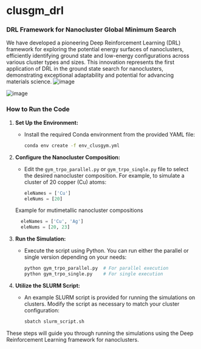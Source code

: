 # clusgm_drl
### DRL Framework for Nanocluster Global Minimum Search 
We have developed a pioneering Deep Reinforcement Learning (DRL) framework for exploring the potential energy surfaces of nanoclusters, efficiently identifying ground state and low-energy configurations across various cluster types and sizes. This innovation represents the first application of DRL in the ground state search for nanoclusters, demonstrating exceptional adaptability and potential for advancing materials science.
![image](https://github.com/rajeshkochi444/clusgm_drl/assets/40799655/0547a99e-ad53-4427-be5d-3a10084148a3)

![image](https://github.com/rajeshkochi444/clusgm_drl/assets/40799655/073b9e61-9ab2-4308-8e0c-f646a9a4f5de)

### How to Run the Code

1. **Set Up the Environment:**
   - Install the required Conda environment from the provided YAML file:
     ```bash
     conda env create -f env_clusgym.yml
     ```

2. **Configure the Nanocluster Composition:**
   - Edit the `gym_trpo_parallel.py` or `gym_trpo_single.py` file to select the desired nanocluster composition. For example, to simulate a cluster of 20 copper (Cu) atoms:
     ```python
     eleNames = ['Cu']
     eleNums = [20]
     ```
   Example for mutimetallic nanocluster compositions
   ```python
     eleNames = ['Cu', 'Ag']
     eleNums = [20, 23]
     ```
4. **Run the Simulation:**
   - Execute the script using Python. You can run either the parallel or single version depending on your needs:
     ```bash
     python gym_trpo_parallel.py  # For parallel execution
     python gym_trpo_single.py    # For single execution
     ```

5. **Utilize the SLURM Script:**
   - An example SLURM script is provided for running the simulations on clusters. Modify the script as necessary to match your cluster configuration:
     ```bash
     sbatch slurm_script.sh
     ```

These steps will guide you through running the simulations using the Deep Reinforcement Learning framework for nanoclusters.
